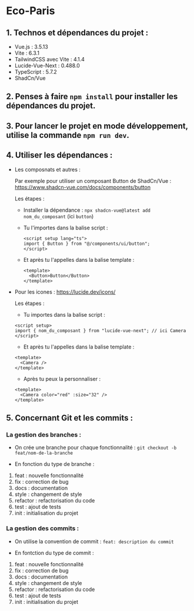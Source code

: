 # Eco-Paris

## 1. Technos et dépendances du projet :

- Vue.js : 3.5.13
- Vite : 6.3.1
- TailwindCSS avec Vite : 4.1.4
- Lucide-Vue-Next : 0.488.0
- TypeScript : 5.7.2
- ShadCn/Vue

## 2. Penses à faire `npm install` pour installer les dépendances du projet.

## 3. Pour lancer le projet en mode développement, utilise la commande `npm run dev`.

## 4. Utiliser les dépendances :

- Les composnats et autres :

  Par exemple pour utiliser un composant Button de ShadCn/Vue :
  https://www.shadcn-vue.com/docs/components/button

  Les étapes :

  - Installer la dépendance : `npx shadcn-vue@latest add nom_du_composant` (ici `button`)

  - Tu l'importes dans la balise script :

    ```vue
    <script setup lang="ts">
    import { Button } from "@/components/ui/button";
    </script>
    ```

  - Et après tu l'appelles dans la balise template :
    ```vue
    <template>
      <Button>Button</Button>
    </template>
    ```

- Pour les icones :
  https://lucide.dev/icons/

  Les étapes :

  - Tu importes dans la balise script :

  ```vue
  <script setup>
  import { nom_du_composant } from "lucide-vue-next"; // ici Camera
  </script>
  ```

  - Et après tu l'appelles dans la balise template :

  ```vue
  <template>
    <Camera />
  </template>
  ```

  - Après tu peux la personnaliser :

  ```vue
  <template>
    <Camera color="red" :size="32" />
  </template>
  ```

## 5. Concernant Git et les commits :

### La gestion des branches :

- On crée une branche pour chaque fonctionnalité : `git checkout -b feat/nom-de-la-branche`

- En fonction du type de branche :

1. feat : nouvelle fonctionnalité
2. fix : correction de bug
3. docs : documentation
4. style : changement de style
5. refactor : refactorisation du code
6. test : ajout de tests
7. init : initialisation du projet

### La gestion des commits :

- On utilise la convention de commit : `feat: description du commit`

- En fontction du type de commit :

1. feat : nouvelle fonctionnalité
2. fix : correction de bug
3. docs : documentation
4. style : changement de style
5. refactor : refactorisation du code
6. test : ajout de tests
7. init : initialisation du projet
